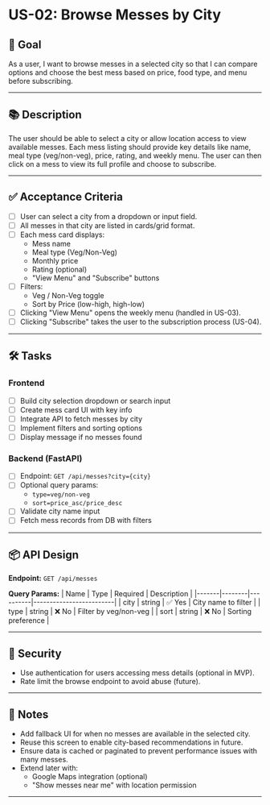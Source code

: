 # US-02: Browse Messes by City

## 🎯 Goal
As a user, I want to browse messes in a selected city so that I can compare options and choose the best mess based on price, food type, and menu before subscribing.

---

## 📚 Description
The user should be able to select a city or allow location access to view available messes. Each mess listing should provide key details like name, meal type (veg/non-veg), price, rating, and weekly menu. The user can then click on a mess to view its full profile and choose to subscribe.

---

## ✅ Acceptance Criteria

- [ ] User can select a city from a dropdown or input field.
- [ ] All messes in that city are listed in cards/grid format.
- [ ] Each mess card displays:
  - Mess name
  - Meal type (Veg/Non-Veg)
  - Monthly price
  - Rating (optional)
  - "View Menu" and "Subscribe" buttons
- [ ] Filters:
  - Veg / Non-Veg toggle
  - Sort by Price (low-high, high-low)
- [ ] Clicking "View Menu" opens the weekly menu (handled in US-03).
- [ ] Clicking "Subscribe" takes the user to the subscription process (US-04).

---

## 🛠 Tasks

### Frontend
- [ ] Build city selection dropdown or search input
- [ ] Create mess card UI with key info
- [ ] Integrate API to fetch messes by city
- [ ] Implement filters and sorting options
- [ ] Display message if no messes found

### Backend (FastAPI)
- [ ] Endpoint: `GET /api/messes?city={city}`
- [ ] Optional query params:
  - `type=veg/non-veg`
  - `sort=price_asc/price_desc`
- [ ] Validate city name input
- [ ] Fetch mess records from DB with filters

---

## 📦 API Design

**Endpoint:** `GET /api/messes`

**Query Params:**
| Name  | Type   | Required | Description             |
|-------|--------|----------|-------------------------|
| city  | string | ✅ Yes    | City name to filter     |
| type  | string | ❌ No     | Filter by veg/non-veg   |
| sort  | string | ❌ No     | Sorting preference      |

---

## 🔐 Security
- Use authentication for users accessing mess details (optional in MVP).
- Rate limit the browse endpoint to avoid abuse (future).

---

## 📝 Notes

- Add fallback UI for when no messes are available in the selected city.
- Reuse this screen to enable city-based recommendations in future.
- Ensure data is cached or paginated to prevent performance issues with many messes.
- Extend later with:
  - Google Maps integration (optional)
  - "Show messes near me" with location permission

---
